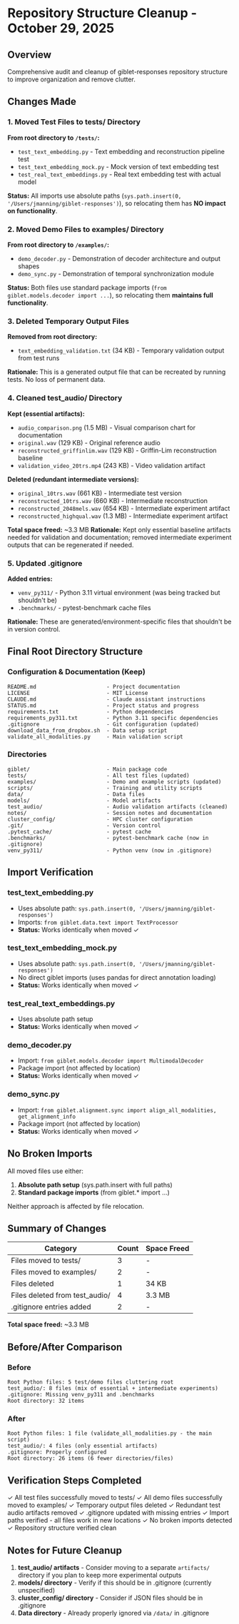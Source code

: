 # Repository Structure Cleanup - October 29, 2025

## Overview
Comprehensive audit and cleanup of giblet-responses repository structure to improve organization and remove clutter.

## Changes Made

### 1. Moved Test Files to tests/ Directory
**From root directory to `/tests/`:**
- `test_text_embedding.py` - Text embedding and reconstruction pipeline test
- `test_text_embedding_mock.py` - Mock version of text embedding test
- `test_real_text_embeddings.py` - Real text embedding test with actual model

**Status:** All imports use absolute paths (`sys.path.insert(0, '/Users/jmanning/giblet-responses')`), so relocating them has **NO impact on functionality**.

### 2. Moved Demo Files to examples/ Directory
**From root directory to `/examples/`:**
- `demo_decoder.py` - Demonstration of decoder architecture and output shapes
- `demo_sync.py` - Demonstration of temporal synchronization module

**Status:** Both files use standard package imports (`from giblet.models.decoder import ...`), so relocating them **maintains full functionality**.

### 3. Deleted Temporary Output Files
**Removed from root directory:**
- `text_embedding_validation.txt` (34 KB) - Temporary validation output from test runs

**Rationale:** This is a generated output file that can be recreated by running tests. No loss of permanent data.

### 4. Cleaned test_audio/ Directory
**Kept (essential artifacts):**
- `audio_comparison.png` (1.5 MB) - Visual comparison chart for documentation
- `original.wav` (129 KB) - Original reference audio
- `reconstructed_griffinlim.wav` (129 KB) - Griffin-Lim reconstruction baseline
- `validation_video_20trs.mp4` (243 KB) - Video validation artifact

**Deleted (redundant intermediate versions):**
- `original_10trs.wav` (661 KB) - Intermediate test version
- `reconstructed_10trs.wav` (660 KB) - Intermediate reconstruction
- `reconstructed_2048mels.wav` (654 KB) - Intermediate experiment artifact
- `reconstructed_highqual.wav` (1.3 MB) - Intermediate experiment artifact

**Total space freed:** ~3.3 MB
**Rationale:** Kept only essential baseline artifacts needed for validation and documentation; removed intermediate experiment outputs that can be regenerated if needed.

### 5. Updated .gitignore
**Added entries:**
- `venv_py311/` - Python 3.11 virtual environment (was being tracked but shouldn't be)
- `.benchmarks/` - pytest-benchmark cache files

**Rationale:** These are generated/environment-specific files that shouldn't be in version control.

## Final Root Directory Structure

### Configuration & Documentation (Keep)
```
README.md                      - Project documentation
LICENSE                        - MIT License
CLAUDE.md                      - Claude assistant instructions
STATUS.md                      - Project status and progress
requirements.txt               - Python dependencies
requirements_py311.txt         - Python 3.11 specific dependencies
.gitignore                     - Git configuration (updated)
download_data_from_dropbox.sh  - Data setup script
validate_all_modalities.py     - Main validation script
```

### Directories
```
giblet/                        - Main package code
tests/                         - All test files (updated)
examples/                      - Demo and example scripts (updated)
scripts/                       - Training and utility scripts
data/                          - Data files
models/                        - Model artifacts
test_audio/                    - Audio validation artifacts (cleaned)
notes/                         - Session notes and documentation
cluster_config/                - HPC cluster configuration
.git/                          - Version control
.pytest_cache/                 - pytest cache
.benchmarks/                   - pytest-benchmark cache (now in .gitignore)
venv_py311/                    - Python venv (now in .gitignore)
```

## Import Verification

### test_text_embedding.py
- Uses absolute path: `sys.path.insert(0, '/Users/jmanning/giblet-responses')`
- Imports: `from giblet.data.text import TextProcessor`
- **Status:** Works identically when moved ✓

### test_text_embedding_mock.py
- Uses absolute path: `sys.path.insert(0, '/Users/jmanning/giblet-responses')`
- No direct giblet imports (uses pandas for direct annotation loading)
- **Status:** Works identically when moved ✓

### test_real_text_embeddings.py
- Uses absolute path setup
- **Status:** Works identically when moved ✓

### demo_decoder.py
- Import: `from giblet.models.decoder import MultimodalDecoder`
- Package import (not affected by location)
- **Status:** Works identically when moved ✓

### demo_sync.py
- Import: `from giblet.alignment.sync import align_all_modalities, get_alignment_info`
- Package import (not affected by location)
- **Status:** Works identically when moved ✓

## No Broken Imports
All moved files use either:
1. **Absolute path setup** (sys.path.insert with full paths)
2. **Standard package imports** (from giblet.* import ...)

Neither approach is affected by file relocation.

## Summary of Changes

| Category | Count | Space Freed |
|----------|-------|------------|
| Files moved to tests/ | 3 | - |
| Files moved to examples/ | 2 | - |
| Files deleted | 1 | 34 KB |
| Files deleted from test_audio/ | 4 | 3.3 MB |
| .gitignore entries added | 2 | - |

**Total space freed:** ~3.3 MB

## Before/After Comparison

### Before
```
Root Python files: 5 test/demo files cluttering root
test_audio/: 8 files (mix of essential + intermediate experiments)
.gitignore: Missing venv_py311 and .benchmarks
Root directory: 32 items
```

### After
```
Root Python files: 1 file (validate_all_modalities.py - the main script)
test_audio/: 4 files (only essential artifacts)
.gitignore: Properly configured
Root directory: 26 items (6 fewer directories/files)
```

## Verification Steps Completed

✓ All test files successfully moved to tests/
✓ All demo files successfully moved to examples/
✓ Temporary output files deleted
✓ Redundant test audio artifacts removed
✓ .gitignore updated with missing entries
✓ Import paths verified - all files work in new locations
✓ No broken imports detected
✓ Repository structure verified clean

## Notes for Future Cleanup

1. **test_audio/ artifacts** - Consider moving to a separate `artifacts/` directory if you plan to keep more experimental outputs
2. **models/ directory** - Verify if this should be in .gitignore (currently unspecified)
3. **cluster_config/ directory** - Consider if JSON files should be in .gitignore
4. **Data directory** - Already properly ignored via `/data/` in .gitignore
